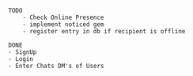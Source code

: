     TODO
        - Check Online Presence
        - implement noticed gem
        - register entry in db if recipient is offline

    DONE
    - SignUp
    - Login
    - Enter Chats DM's of Users
